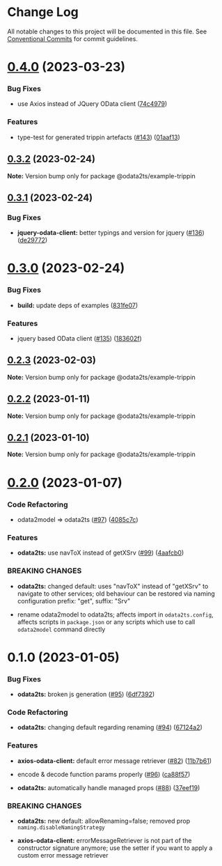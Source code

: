# Change Log

All notable changes to this project will be documented in this file.
See [Conventional Commits](https://conventionalcommits.org) for commit guidelines.

# [0.4.0](https://github.com/odata2ts/odata2ts/compare/@odata2ts/example-trippin@0.3.2...@odata2ts/example-trippin@0.4.0) (2023-03-23)

### Bug Fixes

* use Axios instead of JQuery OData client ([74c4979](https://github.com/odata2ts/odata2ts/commit/74c4979be778620a4114f9b6b4a16e5e92ee2c51))

### Features

* type-test for generated trippin artefacts ([#143](https://github.com/odata2ts/odata2ts/issues/143)) ([01aaf13](https://github.com/odata2ts/odata2ts/commit/01aaf13894310040a86cc9a5a359950363d4b27b))

## [0.3.2](https://github.com/odata2ts/odata2ts/compare/@odata2ts/example-trippin@0.3.1...@odata2ts/example-trippin@0.3.2) (2023-02-24)

**Note:** Version bump only for package @odata2ts/example-trippin

## [0.3.1](https://github.com/odata2ts/odata2ts/compare/@odata2ts/example-trippin@0.3.0...@odata2ts/example-trippin@0.3.1) (2023-02-24)

### Bug Fixes

* **jquery-odata-client:** better typings and version for jquery ([#136](https://github.com/odata2ts/odata2ts/issues/136)) ([de29772](https://github.com/odata2ts/odata2ts/commit/de297722113c16e0bf48255d4108ee29daf70fa2))

# [0.3.0](https://github.com/odata2ts/odata2ts/compare/@odata2ts/example-trippin@0.2.3...@odata2ts/example-trippin@0.3.0) (2023-02-24)

### Bug Fixes

* **build:** update deps of examples ([831fe07](https://github.com/odata2ts/odata2ts/commit/831fe07197f999dde9509a9166f189b49dccc8bc))

### Features

* jquery based OData client ([#135](https://github.com/odata2ts/odata2ts/issues/135)) ([183602f](https://github.com/odata2ts/odata2ts/commit/183602f9686b36e23679091ed8223088b4591192))

## [0.2.3](https://github.com/odata2ts/odata2ts/compare/@odata2ts/example-trippin@0.2.2...@odata2ts/example-trippin@0.2.3) (2023-02-03)

**Note:** Version bump only for package @odata2ts/example-trippin

## [0.2.2](https://github.com/odata2ts/odata2ts/compare/@odata2ts/example-trippin@0.2.1...@odata2ts/example-trippin@0.2.2) (2023-01-11)

**Note:** Version bump only for package @odata2ts/example-trippin

## [0.2.1](https://github.com/odata2ts/odata2ts/compare/@odata2ts/example-trippin@0.2.0...@odata2ts/example-trippin@0.2.1) (2023-01-10)

**Note:** Version bump only for package @odata2ts/example-trippin

# [0.2.0](https://github.com/odata2ts/odata2ts/compare/@odata2ts/example-trippin@0.1.0...@odata2ts/example-trippin@0.2.0) (2023-01-07)

### Code Refactoring

* odata2model => odata2ts ([#97](https://github.com/odata2ts/odata2ts/issues/97)) ([4085c7c](https://github.com/odata2ts/odata2ts/commit/4085c7ccf173c6712c5238f8b43e86842eecb19a))

### Features

* **odata2ts:** use navToX instead of getXSrv ([#99](https://github.com/odata2ts/odata2ts/issues/99)) ([4aafcb0](https://github.com/odata2ts/odata2ts/commit/4aafcb0cd307748feed4df075459e17e83876f3b))

### BREAKING CHANGES

* **odata2ts:** changed default: uses "navToX" instead of "getXSrv" to navigate to other services; old behaviour can be restored via naming configuration prefix: "get", suffix: "Srv"

* rename odata2model to odata2ts; affects import in `odata2ts.config`, affects scripts in `package.json` or any scripts which use to call `odata2model` command directly

# 0.1.0 (2023-01-05)

### Bug Fixes

* **odata2ts:** broken js generation ([#95](https://github.com/odata2ts/odata2ts/issues/95)) ([6df7392](https://github.com/odata2ts/odata2ts/commit/6df7392b6bf72fc1621585d299ed3adebee53021))

### Code Refactoring

* **odata2ts:** changing default regarding renaming ([#94](https://github.com/odata2ts/odata2ts/issues/94)) ([67124a2](https://github.com/odata2ts/odata2ts/commit/67124a206d28442e86ab4db50b4aa3eb17056727))

### Features

* **axios-odata-client:** default error message retriever ([#82](https://github.com/odata2ts/odata2ts/issues/82)) ([11b7b61](https://github.com/odata2ts/odata2ts/commit/11b7b6171291ba78c2e2b4c7ab39a6c425d02cf1))

* encode & decode function params properly ([#96](https://github.com/odata2ts/odata2ts/issues/96)) ([ca88f57](https://github.com/odata2ts/odata2ts/commit/ca88f572674181962760005cf33f820e231a2b51))

* **odata2ts:** automatically handle managed props ([#88](https://github.com/odata2ts/odata2ts/issues/88)) ([37eef19](https://github.com/odata2ts/odata2ts/commit/37eef1918f25a4943ae19475dc987463639ab9f4))

### BREAKING CHANGES

* **odata2ts:** new default: allowRenaming=false; removed prop `naming.disableNamingStrategy`

* **axios-odata-client:** errorMessageRetriever is not part of the constructor signature anymore; use the setter if you want to apply a custom error message retriever
